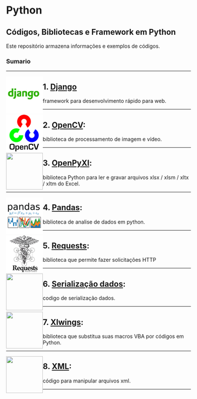 # Python
## Códigos, Bibliotecas e Framework em Python  


Este  repositório armazena informações e exemplos de códigos. 


### Sumario 
---
<img align="left" width="100" height="100" src="./img/django.jpg">

 ## 1. [Django](./Django)
 framework para desenvolvimento rápido para web.

---

 <img align="left" width="100" height="100" src="./img/opencv.png">
 
 ## 2. [OpenCV](./OpenCV):
 biblioteca de processamento de imagem e vídeo. 
 
---
<img align="left" width="100" height="100" src="./img/openpyxl.jpg">

## 3. [OpenPyXl](./OpenPyXl): 
biblioteca Python para ler e gravar arquivos xlsx / xlsm / xltx / xltm do Excel. 

---
<img align="left" width="100" height="100" src="./img/pandas.png">

## 4. [Pandas](./Pandas): 
biblioteca de analise de dados em python.

---
<img align="left" width="100" height="100" src="./img/requests.png">

## 5. [Requests](./Requests): 
biblioteca que permite fazer solicitações HTTP 

---
<img align="left" width="100" height="100" src="http://www.fillmurray.com/100/100">

## 6. [Serialização dados](./Serializacao): 
codigo de serialização  dados. 

---
<img align="left" width="100" height="100" src="./img/xlwings.png">

## 7. [Xlwings](./xlwings):  
biblioteca que substitua suas macros VBA  por  códigos em Python. 

---
<img align="left" width="100" height="100" src="http://www.fillmurray.com/100/100">

## 8. [XML](./XML): 
código para manipular arquivos xml. 
 
---
<!--stackedit_data:
eyJoaXN0b3J5IjpbNDQxODQ2OTc2LDE5MjY0MzkxMzYsLTgxNj
czOTczNywxMzY3MTk3Njg0LDE4MTkyMzkxNDcsMTYzMTA3MTc1
MCwtMTM5MDE0NjM2M119
-->
